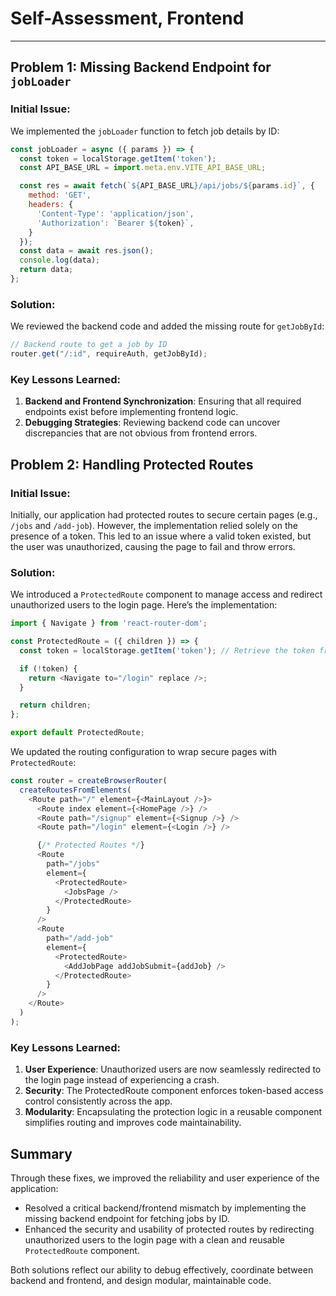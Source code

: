# **Self-Assessment, Frontend**

---

## **Problem 1: Missing Backend Endpoint for `jobLoader`**

### **Initial Issue:**  
We implemented the `jobLoader` function to fetch job details by ID:

```javascript
const jobLoader = async ({ params }) => {
  const token = localStorage.getItem('token');
  const API_BASE_URL = import.meta.env.VITE_API_BASE_URL;

  const res = await fetch(`${API_BASE_URL}/api/jobs/${params.id}`, {
    method: 'GET',
    headers: {
      'Content-Type': 'application/json',
      'Authorization': `Bearer ${token}`,
    }
  });
  const data = await res.json();
  console.log(data);
  return data;
};
```

### **Solution:** 
We reviewed the backend code and added the missing route for `getJobById`:

```javascript
// Backend route to get a job by ID
router.get("/:id", requireAuth, getJobById);
```

### **Key Lessons Learned:** 
1. **Backend and Frontend Synchronization**: Ensuring that all required endpoints exist before implementing frontend logic.
2. **Debugging Strategies**: Reviewing backend code can uncover discrepancies that are not obvious from frontend errors.


## **Problem 2: Handling Protected Routes**

### **Initial Issue:**  
Initially, our application had protected routes to secure certain pages (e.g., `/jobs` and `/add-job`). However, the implementation relied solely on the presence of a token. This led to an issue where a valid token existed, but the user was unauthorized, causing the page to fail and throw errors.

### **Solution:** 
We introduced a `ProtectedRoute` component to manage access and redirect unauthorized users to the login page. Here’s the implementation:

```javascript
import { Navigate } from 'react-router-dom';

const ProtectedRoute = ({ children }) => {
  const token = localStorage.getItem('token'); // Retrieve the token from local storage

  if (!token) {
    return <Navigate to="/login" replace />;
  }

  return children;
};

export default ProtectedRoute;
```

We updated the routing configuration to wrap secure pages with `ProtectedRoute`:

```javascript
const router = createBrowserRouter(
  createRoutesFromElements(
    <Route path="/" element={<MainLayout />}>
      <Route index element={<HomePage />} />
      <Route path="/signup" element={<Signup />} />
      <Route path="/login" element={<Login />} />

      {/* Protected Routes */}
      <Route
        path="/jobs"
        element={
          <ProtectedRoute>
            <JobsPage />
          </ProtectedRoute>
        }
      />
      <Route
        path="/add-job"
        element={
          <ProtectedRoute>
            <AddJobPage addJobSubmit={addJob} />
          </ProtectedRoute>
        }
      />
    </Route>
  )
);

```


### **Key Lessons Learned:** 
1. **User Experience**: Unauthorized users are now seamlessly redirected to the login page instead of experiencing a crash.
2. **Security**: The ProtectedRoute component enforces token-based access control consistently across the app.
3. **Modularity**: Encapsulating the protection logic in a reusable component simplifies routing and improves code maintainability.

## **Summary**
Through these fixes, we improved the reliability and user experience of the application:

- Resolved a critical backend/frontend mismatch by implementing the missing backend endpoint for fetching jobs by ID.
- Enhanced the security and usability of protected routes by redirecting unauthorized users to the login page with a clean and reusable `ProtectedRoute` component.

Both solutions reflect our ability to debug effectively, coordinate between backend and frontend, and design modular, maintainable code.